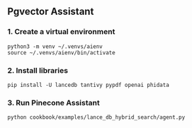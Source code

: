 ## Pgvector Assistant

### 1. Create a virtual environment

```shell
python3 -m venv ~/.venvs/aienv
source ~/.venvs/aienv/bin/activate
```

### 2. Install libraries

```shell
pip install -U lancedb tantivy pypdf openai phidata
```

### 3. Run Pinecone Assistant

```shell
python cookbook/examples/lance_db_hybrid_search/agent.py
```
